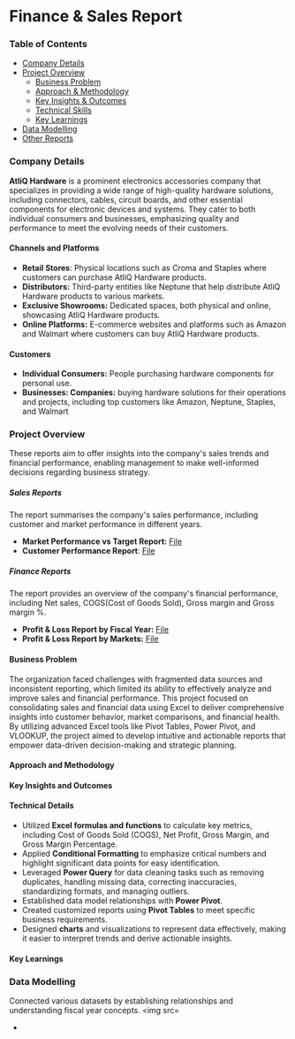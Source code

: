 # Finance & Sales Report

### Table of Contents
* [Company Details](#company-details)
* [Project Overview](#project-overview)
    * [Business Problem](#business-Problem)
    * [Approach & Methodology](#approach-and-methodology)
    * [Key Insights & Outcomes](#key-insights-and-outcomes)
    * [Technical Skills](#technical-skills)
    * [Key Learnings](#key-learnings)
* [Data Modelling](#data-modelling)
* [Other Reports](#other-reports)
 
### Company Details
**AtliQ Hardware** is a prominent electronics accessories company that specializes in providing a wide range of high-quality hardware solutions, including connectors, cables, circuit boards, and other essential components for electronic devices and systems. They cater to both individual consumers and businesses, emphasizing quality and performance to meet the evolving needs of their customers.

#### Channels and Platforms
* **Retail Stores**: Physical locations such as Croma and Staples where customers can purchase AtliQ Hardware products.
* **Distributors:** Third-party entities like Neptune that help distribute AtliQ Hardware products to various markets.
* **Exclusive Showrooms:** Dedicated spaces, both physical and online, showcasing AtliQ Hardware products.
* **Online Platforms:** E-commerce websites and platforms such as Amazon and Walmart where customers can buy AtliQ Hardware products.

#### Customers
* **Individual Consumers:** People purchasing hardware components for personal use. 
* **Businesses: Companies:** buying hardware solutions for their operations and projects, including top customers like Amazon, Neptune, Staples, and Walmart

### Project Overview
These reports aim to offer insights into the company's sales trends and financial performance, enabling management to make well-informed decisions regarding business strategy.

##### Sales Reports
The report summarises the company's sales performance, including customer and market performance in different years.
* **Market Performance vs Target Report:** [File](https://github.com/BaderNader321/Finance-Sales-Report/blob/103c045ceaf5f9f1138b531a3cd16306608aa39b/Sales%20Analysis/Market%20Performance%20vs%20Target%20Report.pdf)
* **Customer Performance Report**: [File](https://github.com/BaderNader321/Finance-Sales-Report/blob/103c045ceaf5f9f1138b531a3cd16306608aa39b/Sales%20Analysis/Customer%20Sales%20Performance%20Report.pdf)

##### Finance Reports
The report provides an overview of the company's financial performance, including Net sales, COGS(Cost of Goods Sold), Gross margin and Gross margin %.
* **Profit & Loss Report by Fiscal Year:** [File](https://github.com/BaderNader321/Finance-Sales-Report/blob/103c045ceaf5f9f1138b531a3cd16306608aa39b/Finance%20Analysis/P%26L%20Report%20by%20Fiscal%20Year%202.pdf)
* **Profit & Loss Report by Markets:** [File](https://github.com/BaderNader321/Finance-Sales-Report/blob/103c045ceaf5f9f1138b531a3cd16306608aa39b/Finance%20Analysis/P%26L%20Report%20by%20Markets.pdf)

#### Business Problem
The organization faced challenges with fragmented data sources and inconsistent reporting, which limited its ability to effectively analyze and improve sales and financial performance. This project focused on consolidating sales and financial data using Excel to deliver comprehensive insights into customer behavior, market comparisons, and financial health. By utilizing advanced Excel tools like Pivot Tables, Power Pivot, and VLOOKUP, the project aimed to develop intuitive and actionable reports that empower data-driven decision-making and strategic planning.

#### Approach and Methodology

#### Key Insights and Outcomes

#### Technical Details 
- Utilized **Excel formulas and functions** to calculate key metrics, including Cost of Goods Sold (COGS), Net Profit, Gross Margin, and Gross Margin Percentage.  
- Applied **Conditional Formatting** to emphasize critical numbers and highlight significant data points for easy identification.  
- Leveraged **Power Query** for data cleaning tasks such as removing duplicates, handling missing data, correcting inaccuracies, standardizing formats, and managing outliers.
- Established data model relationships with **Power Pivot**.
- Created customized reports using **Pivot Tables** to meet specific business requirements.  
- Designed **charts** and visualizations to represent data effectively, making it easier to interpret trends and derive actionable insights.  

#### Key Learnings

### Data Modelling
Connected various datasets by establishing relationships and understanding fiscal year concepts.
<img src=

- 

